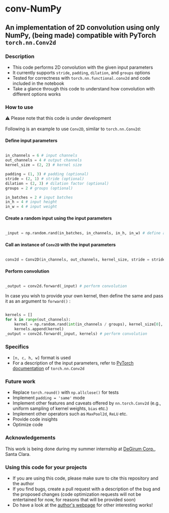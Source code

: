 # conv-NumPy
## An implementation of 2D convolution using only NumPy, (being made) compatible with PyTorch `torch.nn.Conv2d`

### Description
* This code performs 2D convolution with the given input parameters
* It currently supports `stride`, `padding`, `dilation`, and `groups` options
* Tested for correctness with `torch.nn.functional.conv2d` and code included in the notebook
* Take a glance through this code to understand how convolution with different options works

### How to use
:warning: Please note that this code is under development <br><br>
Following is an example to use `Conv2D`, similar to `torch.nn.Conv2d`: <br>
#### Define input parameters 
``` python

in_channels = 6 # input channels
out_channels = 4 # output channels
kernel_size = (2, 2) # kernel size

padding = (1, 3) # padding (optional)
stride = (2, 1) # stride (optional)
dilation = (2, 3) # dilation factor (optional)
groups = 2 # groups (optional)

in_batches = 2 # input batches
in_h = 4 # input height
in_w = 4 # input weight

```
#### Create a random input using the input parameters
``` python

_input = np.random.rand(in_batches, in_channels, in_h, in_w) # define a random image based on the input parameters

```

#### Call an instance of `Conv2D` with the input parameters
``` python

conv2d = Conv2D(in_channels, out_channels, kernel_size, stride = stride, padding = padding, dilation = dilation, groups = groups)

```

#### Perform convolution

``` python

_output = conv2d.forward(_input) # perform convolution

``` 
In case you wish to provide your own kernel, then define the same and pass it as an argument to `forward()` :

``` python

kernels = []
for k in range(out_channels):
    kernel = np.random.rand(int(in_channels / groups), kernel_size[0], kernel_size[1]) # define a random kernel based on the kernel parameters
    kernels.append(kernel)
_output = conv2d.forward(_input, kernels) # perform convolution

```

### Specifics
* `[n, c, h, w]` format is used
* For a description of the input parameters, refer to <a href="https://pytorch.org/docs/stable/generated/torch.nn.Conv2d.html">PyTorch documentation</a> of `torch.nn.Conv2d`

### Future work
* Replace `torch.round()` with `np.allclose()` for tests
* Implement `padding = 'same'` mode
* Implement other features and caveats offered by `nn.torch.Conv2d` (e.g., uniform sampling of kernel weights, `bias` etc.)
* Implement other operators such as `MaxPool2d`, `ReLU` etc.
* Provide code insights
* Optimize code

### Acknowledgements
This work is being done during my summer internship at <a href="https://www.degirum.ai/">DeGirum Corp.</a>, Santa Clara. 

### Using this code for your projects
* If you are using this code, please make sure to cite this repository and the author
* If you find bugs, create a pull request with a description of the bug and the proposed changes (code optimization requests will not be entertained for now, for reasons that will be provided soon)
* Do have a look at the <a href="https://ksanu1998.github.io/">author's webpage</a> for other interesting works!
